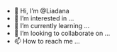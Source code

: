 - 👋 Hi, I’m @Liadana
- 👀 I’m interested in ...
- 🌱 I’m currently learning ...
- 💞️ I’m looking to collaborate on ...
- 📫 How to reach me ...

<!---
Liadana/Liadana is a ✨ special ✨ repository because its `README.md` (this file) appears on your GitHub profile.
You can click the Preview link to take a look at your changes.
--->
